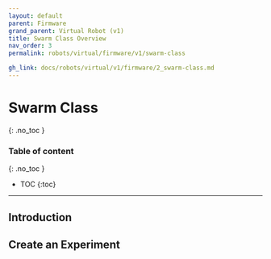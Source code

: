 ```yaml
---
layout: default
parent: Firmware
grand_parent: Virtual Robot (v1)
title: Swarm Class Overview
nav_order: 3
permalink: robots/virtual/firmware/v1/swarm-class

gh_link: docs/robots/virtual/v1/firmware/2_swarm-class.md
---
```


# Swarm Class
{: .no_toc }

### Table of content
{: .no_toc }
- TOC
{:toc}

---

## Introduction


## Create an Experiment
